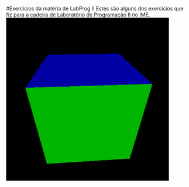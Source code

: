 #Exercícios da matéria de LabProg II
Estes são alguns dos exercícios que fiz para a cadeira de Laboratório de Programação II no IME.
![](rubik.gif)
